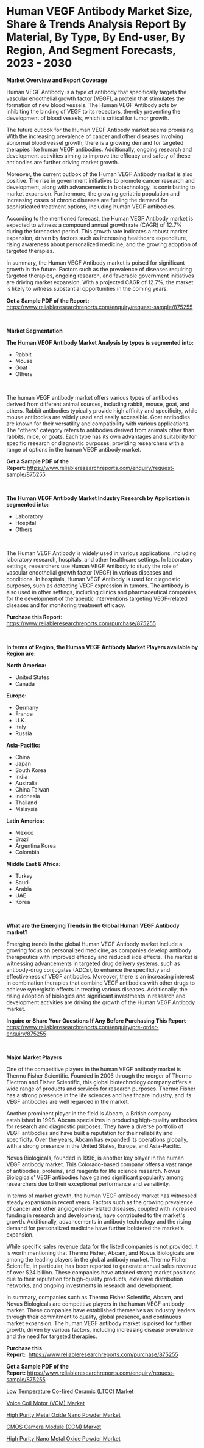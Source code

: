 <p><h1>Human VEGF Antibody Market Size, Share & Trends Analysis Report By Material, By Type, By End-user, By Region, And Segment Forecasts, 2023 - 2030</h1></p><p><strong>Market Overview and Report Coverage</strong></p>
<p><p>Human VEGF Antibody is a type of antibody that specifically targets the vascular endothelial growth factor (VEGF), a protein that stimulates the formation of new blood vessels. The Human VEGF Antibody acts by inhibiting the binding of VEGF to its receptors, thereby preventing the development of blood vessels, which is critical for tumor growth.</p><p>The future outlook for the Human VEGF Antibody market seems promising. With the increasing prevalence of cancer and other diseases involving abnormal blood vessel growth, there is a growing demand for targeted therapies like human VEGF antibodies. Additionally, ongoing research and development activities aiming to improve the efficacy and safety of these antibodies are further driving market growth.</p><p>Moreover, the current outlook of the Human VEGF Antibody market is also positive. The rise in government initiatives to promote cancer research and development, along with advancements in biotechnology, is contributing to market expansion. Furthermore, the growing geriatric population and increasing cases of chronic diseases are fueling the demand for sophisticated treatment options, including human VEGF antibodies.</p><p>According to the mentioned forecast, the Human VEGF Antibody market is expected to witness a compound annual growth rate (CAGR) of 12.7% during the forecasted period. This growth rate indicates a robust market expansion, driven by factors such as increasing healthcare expenditure, rising awareness about personalized medicine, and the growing adoption of targeted therapies.</p><p>In summary, the Human VEGF Antibody market is poised for significant growth in the future. Factors such as the prevalence of diseases requiring targeted therapies, ongoing research, and favorable government initiatives are driving market expansion. With a projected CAGR of 12.7%, the market is likely to witness substantial opportunities in the coming years.</p></p>
<p><strong>Get a Sample PDF of the Report:</strong> <a href="https://www.reliableresearchreports.com/enquiry/request-sample/875255">https://www.reliableresearchreports.com/enquiry/request-sample/875255</a></p>
<p>&nbsp;</p>
<p><strong>Market Segmentation</strong></p>
<p><strong>The Human VEGF Antibody Market Analysis by types is segmented into:</strong></p>
<p><ul><li>Rabbit</li><li>Mouse</li><li>Goat</li><li>Others</li></ul></p>
<p>&nbsp;</p>
<p><p>The human VEGF antibody market offers various types of antibodies derived from different animal sources, including rabbit, mouse, goat, and others. Rabbit antibodies typically provide high affinity and specificity, while mouse antibodies are widely used and easily accessible. Goat antibodies are known for their versatility and compatibility with various applications. The "others" category refers to antibodies derived from animals other than rabbits, mice, or goats. Each type has its own advantages and suitability for specific research or diagnostic purposes, providing researchers with a range of options in the human VEGF antibody market.</p></p>
<p><strong>Get a Sample PDF of the Report:</strong>&nbsp;<a href="https://www.reliableresearchreports.com/enquiry/request-sample/875255">https://www.reliableresearchreports.com/enquiry/request-sample/875255</a></p>
<p>&nbsp;</p>
<p><strong>The Human VEGF Antibody Market Industry Research by Application is segmented into:</strong></p>
<p><ul><li>Laboratory</li><li>Hospital</li><li>Others</li></ul></p>
<p>&nbsp;</p>
<p><p>The Human VEGF Antibody is widely used in various applications, including laboratory research, hospitals, and other healthcare settings. In laboratory settings, researchers use Human VEGF Antibody to study the role of vascular endothelial growth factor (VEGF) in various diseases and conditions. In hospitals, Human VEGF Antibody is used for diagnostic purposes, such as detecting VEGF expression in tumors. The antibody is also used in other settings, including clinics and pharmaceutical companies, for the development of therapeutic interventions targeting VEGF-related diseases and for monitoring treatment efficacy.</p></p>
<p><strong>Purchase this Report:</strong>&nbsp; <a href="https://www.reliableresearchreports.com/purchase/875255">https://www.reliableresearchreports.com/purchase/875255</a></p>
<p>&nbsp;</p>
<p><strong>In terms of Region, the Human VEGF Antibody Market Players available by Region are:</strong></p>
<p>
    <p> <strong> North America: </strong>
        <ul>
            <li>United States</li>
            <li>Canada</li>
        </ul>
        </p> 
    <p> <strong> Europe: </strong>
        <ul>
            <li>Germany</li>
            <li>France</li>
            <li>U.K.</li>
            <li>Italy</li>
            <li>Russia</li>
        </ul>
        </p> 
    <p> <strong> Asia-Pacific: </strong>
        <ul>
            <li>China</li>
            <li>Japan</li>
            <li>South Korea</li>
            <li>India</li>
            <li>Australia</li>
            <li>China Taiwan</li>
            <li>Indonesia</li>
            <li>Thailand</li>
            <li>Malaysia</li>
        </ul>
        </p> 
    <p> <strong> Latin America: </strong>
        <ul>
            <li>Mexico</li>
            <li>Brazil</li>
            <li>Argentina Korea</li>
            <li>Colombia</li>
        </ul>
        </p> 
    <p> <strong> Middle East & Africa: </strong>
        <ul>
            <li>Turkey</li>
            <li>Saudi</li>
            <li>Arabia</li>
            <li>UAE</li>
            <li>Korea</li>
        </ul>
    </p>
    </p>
<p>&nbsp;</p>
<p><strong>What are the Emerging Trends in the Global Human VEGF Antibody market?</strong></p>
<p><p>Emerging trends in the global Human VEGF Antibody market include a growing focus on personalized medicine, as companies develop antibody therapeutics with improved efficacy and reduced side effects. The market is witnessing advancements in targeted drug delivery systems, such as antibody-drug conjugates (ADCs), to enhance the specificity and effectiveness of VEGF antibodies. Moreover, there is an increasing interest in combination therapies that combine VEGF antibodies with other drugs to achieve synergistic effects in treating various diseases. Additionally, the rising adoption of biologics and significant investments in research and development activities are driving the growth of the Human VEGF Antibody market.</p></p>
<p><strong>Inquire or Share Your Questions If Any Before Purchasing This Report</strong>- <a href="https://www.reliableresearchreports.com/enquiry/pre-order-enquiry/875255">https://www.reliableresearchreports.com/enquiry/pre-order-enquiry/875255</a></p>
<p>&nbsp;</p>
<p><strong>Major Market Players</strong></p>
<p><p>One of the competitive players in the human VEGF antibody market is Thermo Fisher Scientific. Founded in 2006 through the merger of Thermo Electron and Fisher Scientific, this global biotechnology company offers a wide range of products and services for research purposes. Thermo Fisher has a strong presence in the life sciences and healthcare industry, and its VEGF antibodies are well regarded in the market.</p><p>Another prominent player in the field is Abcam, a British company established in 1998. Abcam specializes in producing high-quality antibodies for research and diagnostic purposes. They have a diverse portfolio of VEGF antibodies and have built a reputation for their reliability and specificity. Over the years, Abcam has expanded its operations globally, with a strong presence in the United States, Europe, and Asia-Pacific.</p><p>Novus Biologicals, founded in 1996, is another key player in the human VEGF antibody market. This Colorado-based company offers a vast range of antibodies, proteins, and reagents for life science research. Novus Biologicals' VEGF antibodies have gained significant popularity among researchers due to their exceptional performance and sensitivity.</p><p>In terms of market growth, the human VEGF antibody market has witnessed steady expansion in recent years. Factors such as the growing prevalence of cancer and other angiogenesis-related diseases, coupled with increased funding in research and development, have contributed to the market's growth. Additionally, advancements in antibody technology and the rising demand for personalized medicine have further bolstered the market's expansion.</p><p>While specific sales revenue data for the listed companies is not provided, it is worth mentioning that Thermo Fisher, Abcam, and Novus Biologicals are among the leading players in the global antibody market. Thermo Fisher Scientific, in particular, has been reported to generate annual sales revenue of over $24 billion. These companies have attained strong market positions due to their reputation for high-quality products, extensive distribution networks, and ongoing investments in research and development.</p><p>In summary, companies such as Thermo Fisher Scientific, Abcam, and Novus Biologicals are competitive players in the human VEGF antibody market. These companies have established themselves as industry leaders through their commitment to quality, global presence, and continuous market expansion. The human VEGF antibody market is poised for further growth, driven by various factors, including increasing disease prevalence and the need for targeted therapies.</p></p>
<p><strong>Purchase this Report:</strong>&nbsp;&nbsp;<a href="https://www.reliableresearchreports.com/purchase/875255">https://www.reliableresearchreports.com/purchase/875255</a></p>
<p></p>
<p><strong>Get a Sample PDF of the Report:</strong>&nbsp;<a href="https://www.reliableresearchreports.com/enquiry/request-sample/875255">https://www.reliableresearchreports.com/enquiry/request-sample/875255</a></p>
<p><p><a href="https://www.linkedin.com/pulse/low-temperature-co-fired-ceramic-ltcc-market-research-7zqke/">Low Temperature Co-fired Ceramic (LTCC) Market</a></p><p><a href="https://www.linkedin.com/pulse/voice-coil-motor-vcm-market-share-amp-new-trends-analysis-eoyge/">Voice Coil Motor (VCM) Market</a></p><p><a href="https://medium.com/@angelaarnold1941/high-purity-metal-oxide-nano-powder-market-exploring-market-share-market-trends-and-future-c9bce4ff1c5f">High Purity Metal Oxide Nano Powder Market</a></p><p><a href="https://www.linkedin.com/pulse/cmos-camera-module-ccm-market-research-report-unlocks-analysis-ecg6e/">CMOS Camera Module (CCM) Market</a></p><p><a href="https://medium.com/@anndavis1924/high-purity-nano-metal-oxide-powder-market-trends-and-market-analysis-forecasted-for-period-381cfdfa4cac">High Purity Nano Metal Oxide Powder Market</a></p></p>